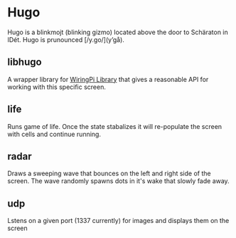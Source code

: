 # Hugo

Hugo is a blinkmojt (blinking gizmo) located above the door to Schäraton in IDét.
Hugo is prunounced \[/y.go/](y’gå).

## libhugo

A wrapper library for [WiringPi Library](https://github.com/WiringPi/WiringPi)
that gives a reasonable API for working with this specific screen.

## life

Runs game of life. Once the state stabalizes it will re-populate the screen
with cells and continue running.

## radar

Draws a sweeping wave that bounces on the left and right side of the screen.
The wave randomly spawns dots in it's wake that slowly fade away.

## udp

Lstens on a given port (1337 currently) for images and displays them on the screen
